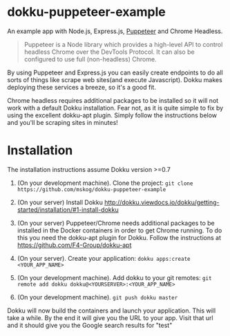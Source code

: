 # dokku-puppeteer-example
An example app with Node.js, Express.js, [Puppeteer](https://github.com/GoogleChrome/puppeteer) and Chrome Headless.

>Puppeteer is a Node library which provides a high-level API to control headless Chrome over the DevTools Protocol. It can also be configured to use full (non-headless) Chrome.

By using Puppeteer and Express.js you can easily create endpoints to do all sorts of things like scrape web sites(and execute Javascript). Dokku makes deploying these services a breeze, so it's a good fit.

Chrome headless requires additional packages to be installed so it will not work with a default Dokku installation. Fear not, as it is quite simple to fix by using the excellent dokku-apt plugin. Simply follow the instructions below and you'll be scraping sites in minutes!

# Installation

The installation instructions assume Dokku version >=0.7

1. (On your development machine). Clone the project: `git clone https://github.com/mskog/dokku-puppeteer-example`

1. (On your server) Install Dokku http://dokku.viewdocs.io/dokku/getting-started/installation/#1-install-dokku

2. (On your server) Puppeteer/Chrome needs additional packages to be installed in the Docker containers in order to get Chrome running. To do this you need the dokku-apt plugin for Dokku. Follow the instructions at https://github.com/F4-Group/dokku-apt

3. (On your server). Create your application: `dokku apps:create <YOUR_APP_NAME>`

4. (On your development machine). Add dokku to your git remotes: `git remote add dokku dokku@<YOURSERVER>:<YOUR_APP_NAME>`

5. (On your development machine). `git push dokku master`

Dokku will now build the containers and launch your application. This will take a while. By the end it will give you the URL to your app. Visit that url and it should give you the Google search results for "test"
